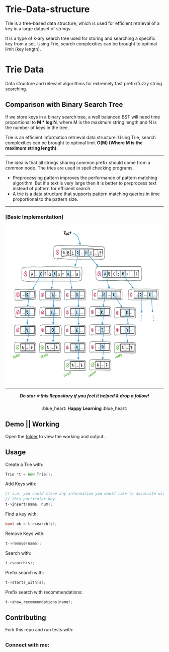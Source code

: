 # Trie-Data-structure
Trie is a tree-based data structure, which is used for efficient retrieval of a key in a large dataset of strings.

It is a type of k-ary search tree used for storing and searching a specific key from a set. Using Trie, search complexities can be brought to optimal limit (key length).

# Trie Data
Data structure and relevant algorithms for extremely fast prefix/fuzzy string searching.



## Comparison with Binary Search Tree
If we store keys in a binary search tree, a well balanced BST will need time proportional to **M * log N**, where M is the maximum string length and N is the number of keys in the tree.

Trie is an efficient information retrieval data structure. Using Trie, search complexities can be brought to optimal limit **O(M) (Where M is the maximum string length)**.
<hr>

The idea is that all strings sharing common prefix should come from a common node. The tries are used in spell checking programs.

- Preprocessing pattern improves the performance of pattern matching algorithm. But if a text is very large then it is better to preprocess text instead of pattern for efficient search.
- A trie is a data structure that supports pattern matching queries in time proportional to the pattern size.

<hr>

### [Basic Implementation]
<img src="https://github.com/shinchancode/Trie-Data-structure/blob/main/example.png" height="500" />
<hr>

<p align ="middle">
<b align ="middle"><i>Do star ⭐ this Repository if you feel it helped & drop a follow!</b></i><br><br>
:blue_heart: <b> Happy Learning </b> :blue_heart:
<br></p>

## Demo || Working
 
Open the [folder](https://github.com/shinchancode/Trie-Data-structure/blob/main/Output) to view the working and output..

## Usage

Create a Trie with:

```Go
Trie *t = new Trie();
```

Add Keys with:

```Go
// i.e. you could store any information you would like to associate with
// this particular key.
t->insert(name, num);
```

Find a key with:

```Go
bool ok = t->search(s);
```

Remove Keys with:

```Go
t->remove(name);
```

Search with:

```Go
t->search(s);
```

Prefix search with:

```Go
t->starts_with(s);
```

Prefix search with recommendations:
```Go
t->show_recommendations(name);
```


## Contributing
Fork this repo and run tests with:

##

### Connect with me:

<br />

[linkedin]: https://www.linkedin.com/in/shivshankar-yadav-576b00236/
